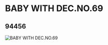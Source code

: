 # BABY WITH DEC.NO.69
## 94456
![BABY WITH DEC.NO.69](https://lc-www-live-s.legocdn.com/media/bricks/5/2/6023900.jpg)